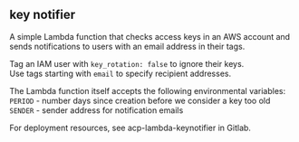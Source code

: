 ## key notifier
A simple Lambda function that checks access keys in an AWS account and sends notifications to users with an email address in their tags.  

Tag an IAM user with `key_rotation: false` to ignore their keys.  
Use tags starting with `email` to specify recipient addresses.  

The Lambda function itself accepts the following environmental variables:  
`PERIOD` - number days since creation before we consider a key too old  
`SENDER` - sender address for notification emails  

For deployment resources, see acp-lambda-keynotifier in Gitlab.